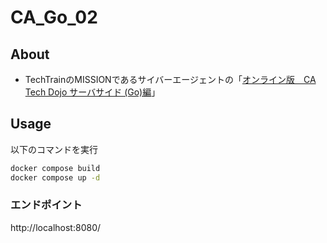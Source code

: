 # CA_Go_02

## About
- TechTrainのMISSIONであるサイバーエージェントの「[オンライン版　CA Tech Dojo サーバサイド (Go)編](https://techbowl.co.jp/techtrain/missions/12)」

## Usage
以下のコマンドを実行
```zsh
docker compose build
docker compose up -d
```
### エンドポイント
http://localhost:8080/
